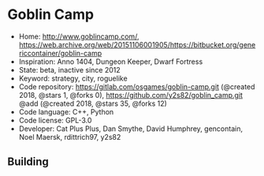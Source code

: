 # Goblin Camp

- Home: http://www.goblincamp.com/, https://web.archive.org/web/20151106001905/https://bitbucket.org/genericcontainer/goblin-camp
- Inspiration: Anno 1404, Dungeon Keeper, Dwarf Fortress
- State: beta, inactive since 2012
- Keyword: strategy, city, roguelike
- Code repository: https://gitlab.com/osgames/goblin-camp.git (@created 2018, @stars 1, @forks 0), https://github.com/y2s82/goblin_camp.git @add (@created 2018, @stars 35, @forks 12)
- Code language: C++, Python
- Code license: GPL-3.0
- Developer: Cat Plus Plus, Dan Smythe, David Humphrey, gencontain, Noel Maersk, rdittrich97, y2s82

## Building
